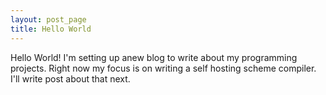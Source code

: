 ```yaml
---
layout: post_page
title: Hello World
---
```


Hello World! I'm setting up  anew blog to write about my programming projects. Right now my focus is on writing a self hosting scheme compiler. I'll write post about that next.
